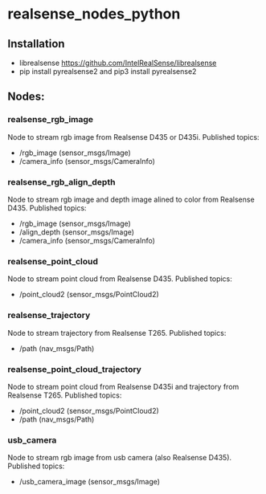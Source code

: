 # realsense_nodes_python

## Installation
- librealsense https://github.com/IntelRealSense/librealsense
- pip install pyrealsense2 and pip3 install pyrealsense2

## Nodes:
### realsense_rgb_image
Node to stream rgb image from Realsense D435 or D435i. 
Published topics:
- /rgb_image    (sensor_msgs/Image)
- /camera_info  (sensor_msgs/CameraInfo)
### realsense_rgb_align_depth
Node to stream rgb image and depth image alined to color from Realsense D435.
Published topics:
- /rgb_image    (sensor_msgs/Image)
- /align_depth  (sensor_msgs/Image)
- /camera_info  (sensor_msgs/CameraInfo)
### realsense_point_cloud
Node to stream point cloud from Realsense D435. 
Published topics:
- /point_cloud2 (sensor_msgs/PointCloud2)
### realsense_trajectory
Node to stream trajectory from Realsense T265. 
Published topics:
- /path  (nav_msgs/Path)
### realsense_point_cloud_trajectory
Node to stream point cloud from Realsense D435i and trajectory from Realsense T265. 
Published topics:
- /point_cloud2  (sensor_msgs/PointCloud2)
- /path  (nav_msgs/Path)
### usb_camera
Node to stream rgb image from usb camera (also Realsense D435). 
Published topics:
- /usb_camera_image (sensor_msgs/Image)


